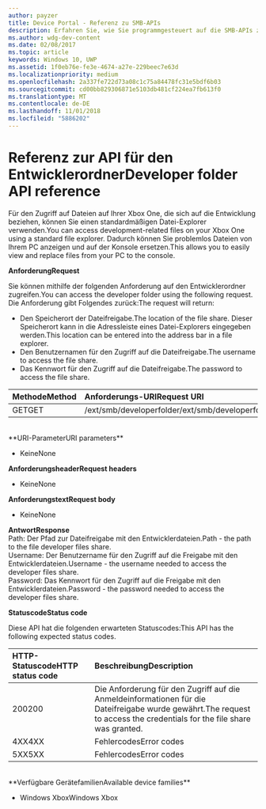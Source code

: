```yaml
---
author: payzer
title: Device Portal - Referenz zu SMB-APIs
description: Erfahren Sie, wie Sie programmgesteuert auf die SMB-APIs zugreifen.
ms.author: wdg-dev-content
ms.date: 02/08/2017
ms.topic: article
keywords: Windows 10, UWP
ms.assetid: 1f0eb76e-fe3e-4674-a27e-229beec7e63d
ms.localizationpriority: medium
ms.openlocfilehash: 2a337fe722d73a08c1c75a84478fc31e5bdf6b03
ms.sourcegitcommit: cd00bb829306871e5103db481cf224ea7fb613f0
ms.translationtype: MT
ms.contentlocale: de-DE
ms.lasthandoff: 11/01/2018
ms.locfileid: "5886202"
---
```

# <a name="developer-folder-api-reference"></a><span data-ttu-id="bfd5a-104">Referenz zur API für den Entwicklerordner</span><span class="sxs-lookup"><span data-stu-id="bfd5a-104">Developer folder API reference</span></span>   
<span data-ttu-id="bfd5a-105">Für den Zugriff auf Dateien auf Ihrer Xbox One, die sich auf die Entwicklung beziehen, können Sie einen standardmäßigen Datei-Explorer verwenden.</span><span class="sxs-lookup"><span data-stu-id="bfd5a-105">You can access development-related files on your Xbox One using a standard file explorer.</span></span> <span data-ttu-id="bfd5a-106">Dadurch können Sie problemlos Dateien von Ihrem PC anzeigen und auf der Konsole ersetzen.</span><span class="sxs-lookup"><span data-stu-id="bfd5a-106">This allows you to easily view and replace files from your PC to the console.</span></span>

**<span data-ttu-id="bfd5a-107">Anforderung</span><span class="sxs-lookup"><span data-stu-id="bfd5a-107">Request</span></span>**

<span data-ttu-id="bfd5a-108">Sie können mithilfe der folgenden Anforderung auf den Entwicklerordner zugreifen.</span><span class="sxs-lookup"><span data-stu-id="bfd5a-108">You can access the developer folder using the following request.</span></span> <span data-ttu-id="bfd5a-109">Die Anforderung gibt Folgendes zurück:</span><span class="sxs-lookup"><span data-stu-id="bfd5a-109">The request will return:</span></span>    
* <span data-ttu-id="bfd5a-110">Den Speicherort der Dateifreigabe.</span><span class="sxs-lookup"><span data-stu-id="bfd5a-110">The location of the file share.</span></span> <span data-ttu-id="bfd5a-111">Dieser Speicherort kann in die Adressleiste eines Datei-Explorers eingegeben werden.</span><span class="sxs-lookup"><span data-stu-id="bfd5a-111">This location can be entered into the address bar in a file explorer.</span></span>
* <span data-ttu-id="bfd5a-112">Den Benutzernamen für den Zugriff auf die Dateifreigabe.</span><span class="sxs-lookup"><span data-stu-id="bfd5a-112">The username to access the file share.</span></span>
* <span data-ttu-id="bfd5a-113">Das Kennwort für den Zugriff auf die Dateifreigabe.</span><span class="sxs-lookup"><span data-stu-id="bfd5a-113">The password to access the file share.</span></span>

<span data-ttu-id="bfd5a-114">Methode</span><span class="sxs-lookup"><span data-stu-id="bfd5a-114">Method</span></span>      | <span data-ttu-id="bfd5a-115">Anforderungs-URI</span><span class="sxs-lookup"><span data-stu-id="bfd5a-115">Request URI</span></span>
:------     | :-----
<span data-ttu-id="bfd5a-116">GET</span><span class="sxs-lookup"><span data-stu-id="bfd5a-116">GET</span></span> | <span data-ttu-id="bfd5a-117">/ext/smb/developerfolder</span><span class="sxs-lookup"><span data-stu-id="bfd5a-117">/ext/smb/developerfolder</span></span>
<br />
**<span data-ttu-id="bfd5a-118">URI-Parameter</span><span class="sxs-lookup"><span data-stu-id="bfd5a-118">URI parameters</span></span>**

- <span data-ttu-id="bfd5a-119">Keine</span><span class="sxs-lookup"><span data-stu-id="bfd5a-119">None</span></span>

**<span data-ttu-id="bfd5a-120">Anforderungsheader</span><span class="sxs-lookup"><span data-stu-id="bfd5a-120">Request headers</span></span>**

- <span data-ttu-id="bfd5a-121">Keine</span><span class="sxs-lookup"><span data-stu-id="bfd5a-121">None</span></span>

**<span data-ttu-id="bfd5a-122">Anforderungstext</span><span class="sxs-lookup"><span data-stu-id="bfd5a-122">Request body</span></span>**

- <span data-ttu-id="bfd5a-123">Keine</span><span class="sxs-lookup"><span data-stu-id="bfd5a-123">None</span></span>

**<span data-ttu-id="bfd5a-124">Antwort</span><span class="sxs-lookup"><span data-stu-id="bfd5a-124">Response</span></span>**   
<span data-ttu-id="bfd5a-125">Path: Der Pfad zur Dateifreigabe mit den Entwicklerdateien.</span><span class="sxs-lookup"><span data-stu-id="bfd5a-125">Path - the path to the file developer files share.</span></span>   
<span data-ttu-id="bfd5a-126">Username: Der Benutzername für den Zugriff auf die Freigabe mit den Entwicklerdateien.</span><span class="sxs-lookup"><span data-stu-id="bfd5a-126">Username - the username needed to access the developer files share.</span></span>   
<span data-ttu-id="bfd5a-127">Password: Das Kennwort für den Zugriff auf die Freigabe mit den Entwicklerdateien.</span><span class="sxs-lookup"><span data-stu-id="bfd5a-127">Password - the password needed to access the developer files share.</span></span>   

**<span data-ttu-id="bfd5a-128">Statuscode</span><span class="sxs-lookup"><span data-stu-id="bfd5a-128">Status code</span></span>**

<span data-ttu-id="bfd5a-129">Diese API hat die folgenden erwarteten Statuscodes:</span><span class="sxs-lookup"><span data-stu-id="bfd5a-129">This API has the following expected status codes.</span></span>

<span data-ttu-id="bfd5a-130">HTTP-Statuscode</span><span class="sxs-lookup"><span data-stu-id="bfd5a-130">HTTP status code</span></span>      | <span data-ttu-id="bfd5a-131">Beschreibung</span><span class="sxs-lookup"><span data-stu-id="bfd5a-131">Description</span></span>
:------     | :-----
<span data-ttu-id="bfd5a-132">200</span><span class="sxs-lookup"><span data-stu-id="bfd5a-132">200</span></span> | <span data-ttu-id="bfd5a-133">Die Anforderung für den Zugriff auf die Anmeldeinformationen für die Dateifreigabe wurde gewährt.</span><span class="sxs-lookup"><span data-stu-id="bfd5a-133">The request to access the credentials for the file share was granted.</span></span>
<span data-ttu-id="bfd5a-134">4XX</span><span class="sxs-lookup"><span data-stu-id="bfd5a-134">4XX</span></span> | <span data-ttu-id="bfd5a-135">Fehlercodes</span><span class="sxs-lookup"><span data-stu-id="bfd5a-135">Error codes</span></span>
<span data-ttu-id="bfd5a-136">5XX</span><span class="sxs-lookup"><span data-stu-id="bfd5a-136">5XX</span></span> | <span data-ttu-id="bfd5a-137">Fehlercodes</span><span class="sxs-lookup"><span data-stu-id="bfd5a-137">Error codes</span></span>
<br />
**<span data-ttu-id="bfd5a-138">Verfügbare Gerätefamilien</span><span class="sxs-lookup"><span data-stu-id="bfd5a-138">Available device families</span></span>**

* <span data-ttu-id="bfd5a-139">Windows Xbox</span><span class="sxs-lookup"><span data-stu-id="bfd5a-139">Windows Xbox</span></span>
